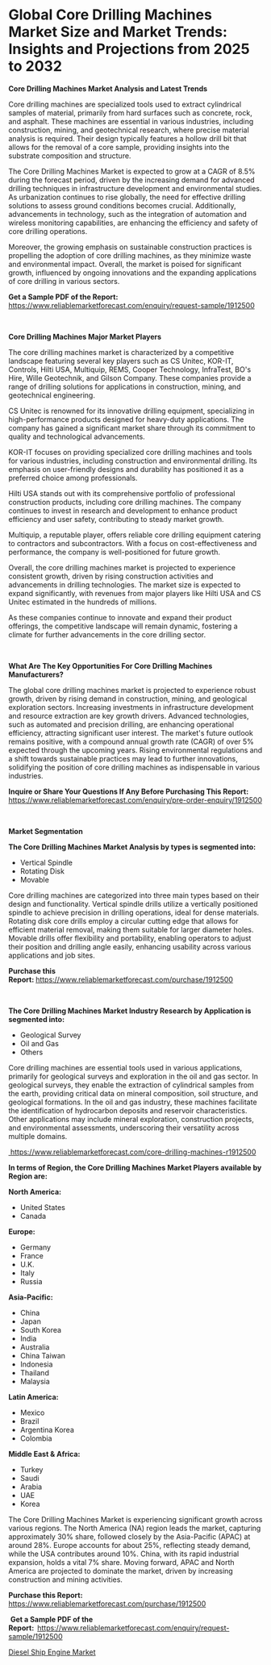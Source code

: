<p><h1>Global Core Drilling Machines Market Size and Market Trends: Insights and Projections from 2025 to 2032</h1></p><p><strong>Core Drilling Machines Market Analysis and Latest Trends</strong></p>
<p><p>Core drilling machines are specialized tools used to extract cylindrical samples of material, primarily from hard surfaces such as concrete, rock, and asphalt. These machines are essential in various industries, including construction, mining, and geotechnical research, where precise material analysis is required. Their design typically features a hollow drill bit that allows for the removal of a core sample, providing insights into the substrate composition and structure.</p><p>The Core Drilling Machines Market is expected to grow at a CAGR of 8.5% during the forecast period, driven by the increasing demand for advanced drilling techniques in infrastructure development and environmental studies. As urbanization continues to rise globally, the need for effective drilling solutions to assess ground conditions becomes crucial. Additionally, advancements in technology, such as the integration of automation and wireless monitoring capabilities, are enhancing the efficiency and safety of core drilling operations. </p><p>Moreover, the growing emphasis on sustainable construction practices is propelling the adoption of core drilling machines, as they minimize waste and environmental impact. Overall, the market is poised for significant growth, influenced by ongoing innovations and the expanding applications of core drilling in various sectors.</p></p>
<p><strong>Get a Sample PDF of the Report:&nbsp;</strong> <a href="https://www.reliablemarketforecast.com/enquiry/request-sample/1912500?utm_campaign=2324&utm_medium=2&utm_source=Github&utm_content=ia&utm_term=11042025&utm_id=core-drilling-machines">https://www.reliablemarketforecast.com/enquiry/request-sample/1912500</a></p>
<p>&nbsp;</p>
<p><strong>Core Drilling Machines Major Market Players</strong></p>
<p><p>The core drilling machines market is characterized by a competitive landscape featuring several key players such as CS Unitec, KOR-IT, Controls, Hilti USA, Multiquip, REMS, Cooper Technology, InfraTest, BO's Hire, Wille Geotechnik, and Gilson Company. These companies provide a range of drilling solutions for applications in construction, mining, and geotechnical engineering.</p><p>CS Unitec is renowned for its innovative drilling equipment, specializing in high-performance products designed for heavy-duty applications. The company has gained a significant market share through its commitment to quality and technological advancements.</p><p>KOR-IT focuses on providing specialized core drilling machines and tools for various industries, including construction and environmental drilling. Its emphasis on user-friendly designs and durability has positioned it as a preferred choice among professionals.</p><p>Hilti USA stands out with its comprehensive portfolio of professional construction products, including core drilling machines. The company continues to invest in research and development to enhance product efficiency and user safety, contributing to steady market growth.</p><p>Multiquip, a reputable player, offers reliable core drilling equipment catering to contractors and subcontractors. With a focus on cost-effectiveness and performance, the company is well-positioned for future growth.</p><p>Overall, the core drilling machines market is projected to experience consistent growth, driven by rising construction activities and advancements in drilling technologies. The market size is expected to expand significantly, with revenues from major players like Hilti USA and CS Unitec estimated in the hundreds of millions. </p><p>As these companies continue to innovate and expand their product offerings, the competitive landscape will remain dynamic, fostering a climate for further advancements in the core drilling sector.</p></p>
<p>&nbsp;</p>
<p><strong>What Are The Key Opportunities For Core Drilling Machines Manufacturers?</strong></p>
<p><p>The global core drilling machines market is projected to experience robust growth, driven by rising demand in construction, mining, and geological exploration sectors. Increasing investments in infrastructure development and resource extraction are key growth drivers. Advanced technologies, such as automated and precision drilling, are enhancing operational efficiency, attracting significant user interest. The market's future outlook remains positive, with a compound annual growth rate (CAGR) of over 5% expected through the upcoming years. Rising environmental regulations and a shift towards sustainable practices may lead to further innovations, solidifying the position of core drilling machines as indispensable in various industries.</p></p>
<p><strong>Inquire or Share Your Questions If Any Before Purchasing This Report:</strong> <a href="https://www.reliablemarketforecast.com/enquiry/pre-order-enquiry/1912500?utm_campaign=2324&utm_medium=2&utm_source=Github&utm_content=ia&utm_term=11042025&utm_id=core-drilling-machines">https://www.reliablemarketforecast.com/enquiry/pre-order-enquiry/1912500</a></p>
<p>&nbsp;</p>
<p><strong>Market Segmentation</strong></p>
<p><strong>The Core Drilling Machines Market Analysis by types is segmented into:</strong></p>
<p><ul><li>Vertical Spindle</li><li>Rotating Disk</li><li>Movable</li></ul></p>
<p><p>Core drilling machines are categorized into three main types based on their design and functionality. Vertical spindle drills utilize a vertically positioned spindle to achieve precision in drilling operations, ideal for dense materials. Rotating disk core drills employ a circular cutting edge that allows for efficient material removal, making them suitable for larger diameter holes. Movable drills offer flexibility and portability, enabling operators to adjust their position and drilling angle easily, enhancing usability across various applications and job sites.</p></p>
<p><strong>Purchase this Report:&nbsp;</strong><a href="https://www.reliablemarketforecast.com/purchase/1912500?utm_campaign=2324&utm_medium=2&utm_source=Github&utm_content=ia&utm_term=11042025&utm_id=core-drilling-machines">https://www.reliablemarketforecast.com/purchase/1912500</a></p>
<p>&nbsp;</p>
<p><strong>The Core Drilling Machines Market Industry Research by Application is segmented into:</strong></p>
<p><ul><li>Geological Survey</li><li>Oil and Gas</li><li>Others</li></ul></p>
<p><p>Core drilling machines are essential tools used in various applications, primarily for geological surveys and exploration in the oil and gas sector. In geological surveys, they enable the extraction of cylindrical samples from the earth, providing critical data on mineral composition, soil structure, and geological formations. In the oil and gas industry, these machines facilitate the identification of hydrocarbon deposits and reservoir characteristics. Other applications may include mineral exploration, construction projects, and environmental assessments, underscoring their versatility across multiple domains.</p></p>
<p><a href="https://www.reliablemarketforecast.com/core-drilling-machines-r1912500?utm_campaign=2324&utm_medium=2&utm_source=Github&utm_content=ia&utm_term=11042025&utm_id=core-drilling-machines">&nbsp;https://www.reliablemarketforecast.com/core-drilling-machines-r1912500</a></p>
<p><strong>In terms of Region, the Core Drilling Machines Market Players available by Region are:</strong></p>
<p>
    <p> <strong> North America: </strong>
        <ul>
            <li>United States</li>
            <li>Canada</li>
        </ul>
        </p> 
    <p> <strong> Europe: </strong>
        <ul>
            <li>Germany</li>
            <li>France</li>
            <li>U.K.</li>
            <li>Italy</li>
            <li>Russia</li>
        </ul>
        </p> 
    <p> <strong> Asia-Pacific: </strong>
        <ul>
            <li>China</li>
            <li>Japan</li>
            <li>South Korea</li>
            <li>India</li>
            <li>Australia</li>
            <li>China Taiwan</li>
            <li>Indonesia</li>
            <li>Thailand</li>
            <li>Malaysia</li>
        </ul>
        </p> 
    <p> <strong> Latin America: </strong>
        <ul>
            <li>Mexico</li>
            <li>Brazil</li>
            <li>Argentina Korea</li>
            <li>Colombia</li>
        </ul>
        </p> 
    <p> <strong> Middle East & Africa: </strong>
        <ul>
            <li>Turkey</li>
            <li>Saudi</li>
            <li>Arabia</li>
            <li>UAE</li>
            <li>Korea</li>
        </ul>
    </p>
    </p>
<p><p>The Core Drilling Machines Market is experiencing significant growth across various regions. The North America (NA) region leads the market, capturing approximately 30% share, followed closely by the Asia-Pacific (APAC) at around 28%. Europe accounts for about 25%, reflecting steady demand, while the USA contributes around 10%. China, with its rapid industrial expansion, holds a vital 7% share. Moving forward, APAC and North America are projected to dominate the market, driven by increasing construction and mining activities.</p></p>
<p><strong>Purchase this Report: </strong><a href="https://www.reliablemarketforecast.com/purchase/1912500?utm_campaign=2324&utm_medium=2&utm_source=Github&utm_content=ia&utm_term=11042025&utm_id=core-drilling-machines">https://www.reliablemarketforecast.com/purchase/1912500</a></p>
<p>&nbsp;<strong>Get a Sample PDF of the Report:&nbsp;&nbsp;</strong><a href="https://www.reliablemarketforecast.com/enquiry/request-sample/1912500?utm_campaign=2324&utm_medium=2&utm_source=Github&utm_content=ia&utm_term=11042025&utm_id=core-drilling-machines">https://www.reliablemarketforecast.com/enquiry/request-sample/1912500</a></p>
<p><strong></strong></p>
<p><p><a href="https://github.com/langolaskark/Market-Research-Report-List-1/blob/main/diesel-ship-engine-market.md?utm_campaign=2324&utm_medium=2&utm_source=Github&utm_content=ia&utm_term=11042025&utm_id=core-drilling-machines">Diesel Ship Engine Market</a></p></p>